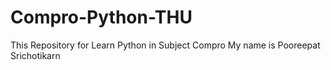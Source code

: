 # Compro-Python-THU
This Repository for Learn Python in Subject Compro 
My name is Pooreepat Srichotikarn
